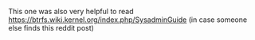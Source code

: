 This one was also very helpful to read https://btrfs.wiki.kernel.org/index.php/SysadminGuide (in case someone else finds this reddit post)
